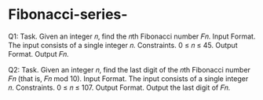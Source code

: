 # Fibonacci-series-

Q1: Task. Given an integer 𝑛, find the 𝑛th Fibonacci number 𝐹𝑛.
    Input Format. The input consists of a single integer 𝑛.
    Constraints. 0 ≤ 𝑛 ≤ 45.
    Output Format. Output 𝐹𝑛.
    
Q2: Task. Given an integer 𝑛, find the last digit of the 𝑛th Fibonacci number 𝐹𝑛 (that is, 𝐹𝑛 mod 10).
    Input Format. The input consists of a single integer 𝑛.
    Constraints. 0 ≤ 𝑛 ≤ 107.
    Output Format. Output the last digit of 𝐹𝑛.
